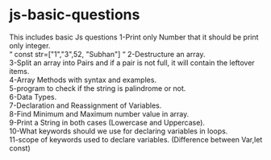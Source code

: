 # js-basic-questions
This includes basic Js  questions
1-Print only Number that it should be print only integer. <br>
“ const str=["1","3",52, "Subhan"] “
2-Destructure an array. <br>
3-Split an array into Pairs and if a pair is not full, it will contain the leftover items.<br>
4-Array Methods with syntax and examples.<br>
5-program to check if the string is palindrome or not.<br>
6-Data Types.<br>
7-Declaration and Reassignment of Variables.<br>
8-Find Minimum and Maximum number value in array.<br>
9-Print a String in both cases (Lowercase and Uppercase).<br>
10-What keywords should we use for declaring variables in loops.<br>
11-scope of keywords used to declare variables. (Difference between Var,let const)
